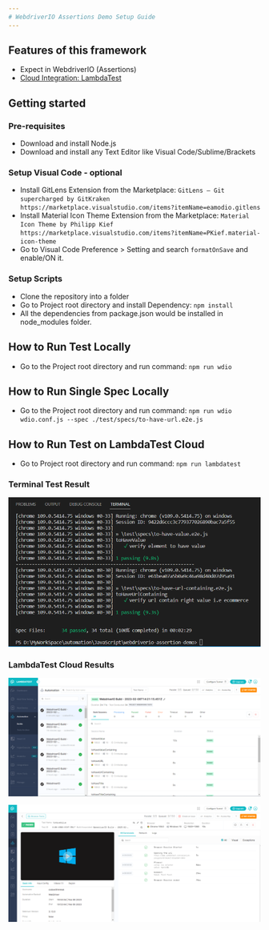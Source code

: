```yaml
---
# WebdriverIO Assertions Demo Setup Guide
---
```


## Features of this framework
* Expect in WebdriverIO (Assertions)
* [Cloud Integration: LambdaTest](http://www.lambdatest.com?fp_ref=md-moeen-ajaz40)

## Getting started

### Pre-requisites
* Download and install Node.js
* Download and install any Text Editor like Visual Code/Sublime/Brackets

### Setup Visual Code - optional
* Install GitLens Extension from the Marketplace: `GitLens — Git supercharged by GitKraken https://marketplace.visualstudio.com/items?itemName=eamodio.gitlens`
* Install Material Icon Theme Extension from the Marketplace: `Material Icon Theme by Philipp Kief https://marketplace.visualstudio.com/items?itemName=PKief.material-icon-theme`
* Go to Visual Code Preference > Setting and search `formatOnSave` and enable/ON it.

### Setup Scripts 
* Clone the repository into a folder
* Go to Project root directory and install Dependency: `npm install`
* All the dependencies from package.json would be installed in node_modules folder.

## How to Run Test Locally
* Go to the Project root directory and run command: `npm run wdio`

## How to Run Single Spec Locally
* Go to the Project root directory and run command: `npm run wdio wdio.conf.js --spec ./test/specs/to-have-url.e2e.js`

## How to Run Test on LambdaTest Cloud
* Go to Project root directory and run command: `npm run lambdatest`

### Terminal Test Result
![Terminal Test Result](./assets/terminal-lt.PNG?raw=true "Terminal Test Result")

### LambdaTest Cloud Results
![LambdaTest Cloud Results](./assets/lambdatest-results.PNG?raw=true "LambdaTest Cloud Results")

![LambdaTest Cloud Results Expanded View](./assets/lambdatest-results-expanded-view.PNG?raw=true "LambdaTest Cloud Results Expanded View")
